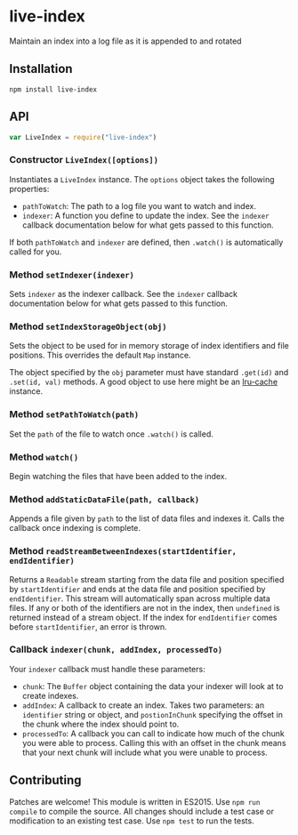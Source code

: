 # live-index

Maintain an index into a log file as it is appended to and rotated

## Installation

```
npm install live-index
```

## API

```javascript
var LiveIndex = require("live-index")
```

### Constructor `LiveIndex([options])`

Instantiates a `LiveIndex` instance. The `options` object takes the following properties:

  - `pathToWatch`: The path to a log file you want to watch and index.
  - `indexer`: A function you define to update the index. See the `indexer` callback documentation below for what gets passed to this function.

If both `pathToWatch` and `indexer` are defined, then `.watch()` is automatically called for you.

### Method `setIndexer(indexer)`

Sets `indexer` as the indexer callback. See the `indexer` callback documentation below for what gets passed to this function.

### Method `setIndexStorageObject(obj)`

Sets the object to be used for in memory storage of index identifiers and file positions. This overrides the default `Map` instance.

The object specified by the `obj` parameter must have standard `.get(id)` and `.set(id, val)` methods. A good object to use here might be an [lru-cache](https://npmjs.com/package/lru-cache) instance.

### Method `setPathToWatch(path)`

Set the `path` of the file to watch once `.watch()` is called.

### Method `watch()`

Begin watching the files that have been added to the index.

### Method `addStaticDataFile(path, callback)`

Appends a file given by `path` to the list of data files and indexes it. Calls the callback once indexing is complete.

### Method `readStreamBetweenIndexes(startIdentifier, endIdentifier)`

Returns a `Readable` stream starting from the data file and position specified by `startIdentifier` and ends at the data file and position specified by `endIdentifier`. This stream will automatically span across multiple data files. If any or both of the identifiers are not in the index, then `undefined` is returned instead of a stream object. If the index for `endIdentifier` comes before `startIdentifier`, an error is thrown.

### Callback `indexer(chunk, addIndex, processedTo)`

Your `indexer` callback must handle these parameters:

  - `chunk`: The `Buffer` object containing the data your indexer will look at to create indexes.
  - `addIndex`: A callback to create an index. Takes two parameters: an `identifier` string or object, and `postionInChunk` specifying the offset in the chunk where the index should point to.
  - `processedTo`: A callback you can call to indicate how much of the chunk you were able to process. Calling this with an offset in the chunk means that your next chunk will include what you were unable to process.

## Contributing

Patches are welcome! This module is written in ES2015. Use `npm run compile` to compile the source. All changes should include a test case or modification to an existing test case. Use `npm test` to run the tests.
